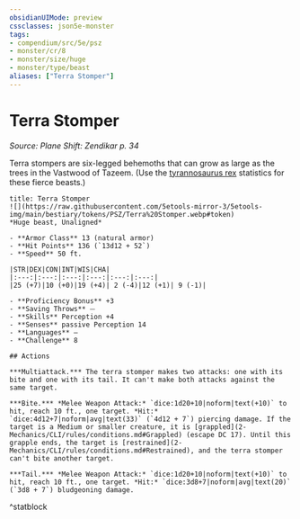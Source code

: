```yaml
---
obsidianUIMode: preview
cssclasses: json5e-monster
tags:
- compendium/src/5e/psz
- monster/cr/8
- monster/size/huge
- monster/type/beast
aliases: ["Terra Stomper"]
---
```

# Terra Stomper
*Source: Plane Shift: Zendikar p. 34*  

Terra stompers are six-legged behemoths that can grow as large as the trees in the Vastwood of Tazeem. (Use the [tyrannosaurus rex](2-Mechanics/CLI/bestiary/beast/tyrannosaurus-rex.md) statistics for these fierce beasts.)

```ad-statblock
title: Terra Stomper
![](https://raw.githubusercontent.com/5etools-mirror-3/5etools-img/main/bestiary/tokens/PSZ/Terra%20Stomper.webp#token)
*Huge beast, Unaligned*

- **Armor Class** 13 (natural armor)
- **Hit Points** 136 (`13d12 + 52`)
- **Speed** 50 ft.

|STR|DEX|CON|INT|WIS|CHA|
|:---:|:---:|:---:|:---:|:---:|:---:|
|25 (+7)|10 (+0)|19 (+4)| 2 (-4)|12 (+1)| 9 (-1)|

- **Proficiency Bonus** +3
- **Saving Throws** ⏤
- **Skills** Perception +4
- **Senses** passive Perception 14
- **Languages** —
- **Challenge** 8

## Actions

***Multiattack.*** The terra stomper makes two attacks: one with its bite and one with its tail. It can't make both attacks against the same target.

***Bite.*** *Melee Weapon Attack:* `dice:1d20+10|noform|text(+10)` to hit, reach 10 ft., one target. *Hit:* `dice:4d12+7|noform|avg|text(33)` (`4d12 + 7`) piercing damage. If the target is a Medium or smaller creature, it is [grappled](2-Mechanics/CLI/rules/conditions.md#Grappled) (escape DC 17). Until this grapple ends, the target is [restrained](2-Mechanics/CLI/rules/conditions.md#Restrained), and the terra stomper can't bite another target.

***Tail.*** *Melee Weapon Attack:* `dice:1d20+10|noform|text(+10)` to hit, reach 10 ft., one target. *Hit:* `dice:3d8+7|noform|avg|text(20)` (`3d8 + 7`) bludgeoning damage.
```
^statblock